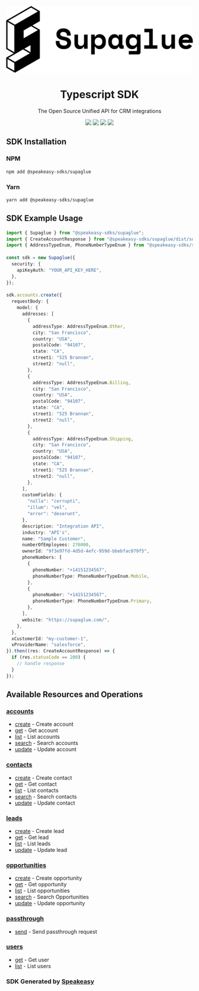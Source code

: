 <div align="center">
    <picture>
      <source media="(prefers-color-scheme: dark)" srcset="https://raw.githubusercontent.com/supaglue-labs/supaglue/main/docs/static/img/logo-dark.png">
      <source media="(prefers-color-scheme: light)" srcset="https://raw.githubusercontent.com/supaglue-labs/supaglue/main/docs/static/img/logo-light.png">
      <img alt="Supaglue" src="https://raw.githubusercontent.com/supaglue-labs/supaglue/main/docs/static/img/logo-light.png">
    </picture>
    <h1>Typescript SDK</h1>
   <p>The Open Source Unified API for CRM integrations</p>
   <a href="https://docs.supaglue.com/"><img src="https://img.shields.io/static/v1?label=Docs&message=API Ref&color=000&style=for-the-badge" /></a>
   <a href="https://github.com/speakeasy-sdks/supaglue-ts/actions"><img src="https://img.shields.io/github/actions/workflow/status/speakeasy-sdks/supaglue-ts/speakeasy_sdk_generation.yml?style=for-the-badge" /></a>
  <a href="https://opensource.org/licenses/MIT"><img src="https://img.shields.io/badge/License-MIT-blue.svg?style=for-the-badge" /></a>
  <a href="https://github.com/speakeasy-sdks/supaglue-ts/releases"><img src="https://img.shields.io/github/v/release/speakeasy-sdks/supaglue-ts?sort=semver&style=for-the-badge" /></a>
</div>

<!-- Start SDK Installation -->
## SDK Installation

### NPM

```bash
npm add @speakeasy-sdks/supaglue
```

### Yarn

```bash
yarn add @speakeasy-sdks/supaglue
```
<!-- End SDK Installation -->

## SDK Example Usage
<!-- Start SDK Example Usage -->
```typescript
import { Supaglue } from "@speakeasy-sdks/supaglue";
import { CreateAccountResponse } from "@speakeasy-sdks/supaglue/dist/sdk/models/operations";
import { AddressTypeEnum, PhoneNumberTypeEnum } from "@speakeasy-sdks/supaglue/dist/sdk/models/shared";

const sdk = new Supaglue({
  security: {
    apiKeyAuth: "YOUR_API_KEY_HERE",
  },
});

sdk.accounts.create({
  requestBody: {
    model: {
      addresses: [
        {
          addressType: AddressTypeEnum.Other,
          city: "San Francisco",
          country: "USA",
          postalCode: "94107",
          state: "CA",
          street1: "525 Brannan",
          street2: "null",
        },
        {
          addressType: AddressTypeEnum.Billing,
          city: "San Francisco",
          country: "USA",
          postalCode: "94107",
          state: "CA",
          street1: "525 Brannan",
          street2: "null",
        },
        {
          addressType: AddressTypeEnum.Shipping,
          city: "San Francisco",
          country: "USA",
          postalCode: "94107",
          state: "CA",
          street1: "525 Brannan",
          street2: "null",
        },
      ],
      customFields: {
        "nulla": "corrupti",
        "illum": "vel",
        "error": "deserunt",
      },
      description: "Integration API",
      industry: "API's",
      name: "Sample Customer",
      numberOfEmployees: 276000,
      ownerId: "9f3e97fd-4d5d-4efc-959d-bbebfac079f5",
      phoneNumbers: [
        {
          phoneNumber: "+14151234567",
          phoneNumberType: PhoneNumberTypeEnum.Mobile,
        },
        {
          phoneNumber: "+14151234567",
          phoneNumberType: PhoneNumberTypeEnum.Primary,
        },
      ],
      website: "https://supaglue.com/",
    },
  },
  xCustomerId: "my-customer-1",
  xProviderName: "salesforce",
}).then((res: CreateAccountResponse) => {
  if (res.statusCode == 200) {
    // handle response
  }
});
```
<!-- End SDK Example Usage -->

<!-- Start SDK Available Operations -->
## Available Resources and Operations


### [accounts](docs/accounts/README.md)

* [create](docs/accounts/README.md#create) - Create account
* [get](docs/accounts/README.md#get) - Get account
* [list](docs/accounts/README.md#list) - List accounts
* [search](docs/accounts/README.md#search) - Search accounts
* [update](docs/accounts/README.md#update) - Update account

### [contacts](docs/contacts/README.md)

* [create](docs/contacts/README.md#create) - Create contact
* [get](docs/contacts/README.md#get) - Get contact
* [list](docs/contacts/README.md#list) - List contacts
* [search](docs/contacts/README.md#search) - Search contacts
* [update](docs/contacts/README.md#update) - Update contact

### [leads](docs/leads/README.md)

* [create](docs/leads/README.md#create) - Create lead
* [get](docs/leads/README.md#get) - Get lead
* [list](docs/leads/README.md#list) - List leads
* [update](docs/leads/README.md#update) - Update lead

### [opportunities](docs/opportunities/README.md)

* [create](docs/opportunities/README.md#create) - Create opportunity
* [get](docs/opportunities/README.md#get) - Get opportunity
* [list](docs/opportunities/README.md#list) - List opportunities
* [search](docs/opportunities/README.md#search) - Search Opportunities
* [update](docs/opportunities/README.md#update) - Update opportunity

### [passthrough](docs/passthrough/README.md)

* [send](docs/passthrough/README.md#send) - Send passthrough request

### [users](docs/users/README.md)

* [get](docs/users/README.md#get) - Get user
* [list](docs/users/README.md#list) - List users
<!-- End SDK Available Operations -->

### SDK Generated by [Speakeasy](https://docs.speakeasyapi.dev/docs/using-speakeasy/client-sdks)
